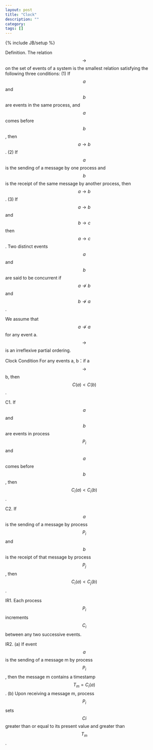 ```yaml
---
layout: post
title: "Clock"
description: ""
category:
tags: []
---
```

{% include JB/setup %}


Definition. The relation $$\rightarrow$$ on the set of events of
a system is the smallest relation satisfying the following
three conditions: (1) If $$a$$ and $$b$$ are events in the same
process, and $$a$$ comes before $$b$$, then $$a \rightarrow b$$. (2) If $$a$$ is the
sending of a message by one process and $$b$$ is the receipt
of the same message by another process, then $$a \rightarrow b$$. (3)
If $$a \rightarrow b$$ and $$b \rightarrow c$$ then $$a \rightarrow c$$. Two distinct events $$a$$
and $$b$$ are said to be concurrent if $$a \nrightarrow b$$ and $$b \nrightarrow a$$.

We assume that $$a \nrightarrow a$$ for any event a. $$\rightarrow$$ is an irreflexive partial ordering.

Clock Condition For any events a, b：if a $$\rightarrow$$ b, then $$C(a) < C(b)$$.

C1. If $$a$$ and $$b$$ are events in process $$P_i$$ and $$a$$ comes before $$b$$, then $$C_i(a) < C_i(b)$$.

C2. If $$a$$ is the sending of a message by process $$P_i$$
and $$b$$ is the receipt of that message by process $$P_j$$, then
$$C_i(a) < C_j(b)$$.

IR1. Each process $$P_i$$ increments $$C_i$$ between any
two successive events.

IR2. (a) If event $$a$$ is the sending of a message m
by process $$P_i$$, then the message m contains a timestamp
$$T_m= C_i(a)$$. (b) Upon receiving a message m, process
$$P_i$$ sets $$Ci$$ greater than or equal to its present value and
greater than $$T_m$$.
